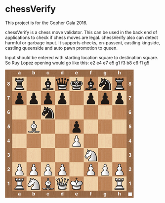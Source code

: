# chessVerify
This project is for the Gopher Gala 2016.

chessVerify is a chess move validator. This can be used in the back end of applications to check if chess moves are legal.
chessVerify also can detect harmful or garbage input. It supports checks, en-passent, castling kingside, castling queenside and auto pawn promotion to queen.

Input should be entered with starting location square to destination square. So Ruy Lopez opening would go like this:
e2 e4
e7 e5
g1 f3
b8 c6
f1 g5

![Alt text](/img/ruylopez.jpg?raw=true "Ruy Lopez Opening")
